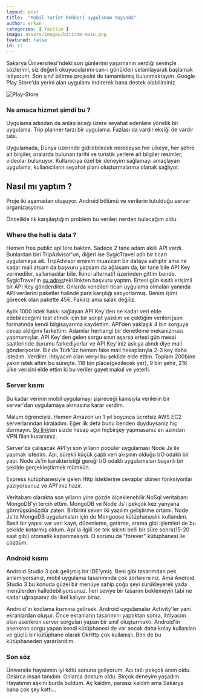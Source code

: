 ```yaml
---
layout: post
title:  "Mobil Turist Rehberi Uygulamam Yayında"
author: erkan
categories: [ Yazilim ]
image: assets/images/bitirme-main.png
featured: false
id: 17
---
```


Sakarya Üniversitesi'ndeki son günlerimi yaşamanın verdiği sevinçle sözlerimi, siz değerli okuyucularımı can-ı gönülden selamlayarak başlamak istiyorum. Son sınıf bitirme projesini de tamamlamış bulunmaktayım. Google Play Store'da yerini alan uygulamı indirerek bana destek olabilirsiniz.

![Play-Store](~https://github.com/erkanceylan/blog/blob/gh-pages/assets/images/play_store.png)

### Ne amaca hizmet şimdi bu ?

Uygulama adından da anlaşılacağı üzere seyahat edenlere yönelik bir uygulama. Trip planner tarzı bir uygulama. Fazlası da vardır eksiği de vardır tabi. 

Uygulamada, Dünya üzerinde gidilebilecek neredeyse her ülkeye, her şehre ait bilgiler, oralarda bulunan tarihi ve turistik yerlere ait bilgiler resimler, videolar bulunuyor. Kullanıcıya özel bir deneyim sağlamayı amaçlayan uygulama, kullanıcıların seyahat planı oluşturmalarına olanak sağlıyor.

## Nasıl mı yaptım ?

Proje iki aşamadan oluşuyor. Android bölümü ve verilerin tutulduğu server organizasyonu.

Öncelikle ilk karşılaştığım problem bu verileri nerden bulacağım oldu. 

### Where the hell is data ?

Hemen free public api'lere baktım. Sadece 2 tane adam akıllı API vardı. Bunlardan biri TripAdvisor'un, diğeri ise SygicTravel adlı bir ticari uygulamaya ait. TripAdvisor eminim muazzam bir dataya sahiptir ama ne kadar mail atsam da başvuru yapsam da ağlasam da, bir tane bile API Key vermediler, sallamadılar bile. İkinci alternatif üzerinden gittim bende. SygicTravel'ın [şu adres](https://travel.sygic.com/en/b2b/api-key?product=api)teki linkten başvuru yaptım. Ertesi gün kısıtlı erişimli bir API Key gönderdiler. Onlarda kendileri ticari uygulama olmaları yanında API verilerini paketler halinde para karşılığı satıyorlarmış. Benim işimi görecek olan pakette 45€. Fakiriz ama salak değiliz. 

Aylık 1000 istek hakkı sağlayan API Key'den ne kadar veri elde edebileceğimi test etmek için bir script yazdım ve çektiğim verileri json formatında kendi bilgisayarıma kaydettim. API'den yaklaşık 4 bin sorguya cevap aldığımı farkettim. Adamlar herhangi bir denetleme mekanizması yapmamışlar. API Key'den gelen sorgu sınırı aşarsa ertesi gün mesai saatlerinde durumu farkediyorlar ve API Key'iniz askıya alındı diye mail gönderiyorlar. Biz de Türk'üz hemen fake mail hesaplarıyla 2-3 key daha istedim. Verdiler. İhtiyacım olan veriyi bu şekilde elde ettim. Toplam 200bine yakın istek attım bu süreçte. 118 bin place(gezilecek yer), 9 bin şehir, 216 ülke verisini elde ettim ki bu veriler gayet makul ve yeterli.

### Server kısmı

Bu kadar verinin mobil uygulamayı şişireceği kanısıyla verilerin bir server'dan uygulamaya akmasına karar verdim. 

Malum öğrenciyiz. Hemen Amazon'un 1 yıl boyunca ücretsiz AWS EC2 serverlarından kiraladım. Eğer ilk defa bunu benden duyduysanız hiç durmayın. [Şu link](https://aws.amazon.com/)ten sizde hesap açın hiçbirşey yapmasanız en azından VPN filan kurarsınız.

Server'da çalışacak API'yı son yılların popüler uygulaması Node Js ile yapmak istedim. Api, sürekli küçük çaplı veri akışının olduğu I/O odaklı bir yapı. Node Js'in karakteristiği gereği I/O odaklı uygulamaları başarılı bir şekilde gerçekleştirmek mümkün.

Express kütüphanesiyle gelen Http isteklerine cevaplar dönen fonksiyonlar yazıyorsunuz ve API'ınız hazır.

Veritabanı olarakta son yılların yine gözde ölçeklenebilir NoSql veritabanı MongoDB'yi tercih ettim. MongoDB ve Node Js'i pekçok kez yanyana görmüşsünüzdür zaten. Birbirini seven iki yazılım geliştirme ortamı. Node Js'te MongoDB uygulamaları için de Mongoose kütüphanesini kullandım. Basit bir yapısı var veri kayıt, düzenleme, getirme, arama gibi işlemleri de bu şekilde kotarmış oldum. Api'la ilgili ise tek sıkıntı belli bir süre sonra(15-20 saat gibi) otomatik kapanmasıydı. O sorunu da "forever" kütüphanesi ile çözdüm.

### Android kısmı

Android Studio 3 çok gelişmiş bir IDE'ymiş. Beni gibi tasarımdan pek anlamıyorsanız, mobil uygulama tasarımında çok zorlanırsınız. Ama Android Studio 3 bu konuda güzel bir menüye sahip çoğu şeyi sürükleyerek yada menülerden halledebiliyorsunuz. İleri seviye bir tasarım beklemeyin tabi ne kadar uğraşsanız da ilkel kalıyor biraz. 

Android'in kodlama kısmına gelirsek. Android uygulamalar Activity'ler yani ekranlardan oluşur. Önce ekranların tasarımını yaptıktan sonra, ihtiyacım olan asenkron server sorguları yapan bir sınıf oluşturmaktı. Android'in asenkron sorgu yapan kendi kütüphanesi de var ancak daha kolay kullanılan ve güçlü bir kütüphane olarak OkHttp çok kullanışlı. Ben de bu kütüphaneden yararlandım.

### Son söz

Üniversite hayatımın iyi kötü sonuna geliyorum. Acı tatlı pekçok anım oldu. Onlarca insan tanıdım. Onlarca dostum oldu. Birçok deneyim yaşadım. Hayatımın aşkını burda buldum. Aç kaldım, parasız kaldım ama Sakarya bana çok şey kattı...
